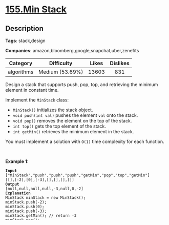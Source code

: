 # [155.Min Stack](https://leetcode.com/problems/min-stack/description/)

## Description

**Tags**: stack,design

**Companies**: amazon,bloomberg,google,snapchat,uber,zenefits

|  Category  |   Difficulty    | Likes | Dislikes |
| :--------: | :-------------: | :---: | :------: |
| algorithms | Medium (53.69%) | 13603 |   831    |


<p>Design a stack that supports push, pop, top, and retrieving the minimum element in constant time.</p>
<p>Implement the <code>MinStack</code> class:</p>
<ul>
  <li><code>MinStack()</code> initializes the stack object.</li>
  <li><code>void push(int val)</code> pushes the element <code>val</code> onto the stack.</li>
  <li><code>void pop()</code> removes the element on the top of the stack.</li>
  <li><code>int top()</code> gets the top element of the stack.</li>
  <li><code>int getMin()</code> retrieves the minimum element in the stack.</li>
</ul>
<p>You must implement a solution with <code>O(1)</code> time complexity for each function.</p>
<p>&nbsp;</p>
<p><strong class="example">Example 1:</strong></p>
<pre><code><strong>Input</strong>
[&quot;MinStack&quot;,&quot;push&quot;,&quot;push&quot;,&quot;push&quot;,&quot;getMin&quot;,&quot;pop&quot;,&quot;top&quot;,&quot;getMin&quot;]
[[],[-2],[0],[-3],[],[],[],[]]
<strong>Output</strong>
[null,null,null,null,-3,null,0,-2]
<strong>Explanation</strong>
MinStack minStack = new MinStack();
minStack.push(-2);
minStack.push(0);
minStack.push(-3);
minStack.getMin(); // return -3
minStack.pop();
minStack.top();    // return 0
minStack.getMin(); // return -2</code></pre>
<p>&nbsp;</p>
<p><strong>Constraints:</strong></p>
<ul>
  <li><code>-2<sup>31</sup> &lt;= val &lt;= 2<sup>31</sup> - 1</code></li>
  <li>Methods <code>pop</code>, <code>top</code> and <code>getMin</code> operations will always be called on <strong>non-empty</strong> stacks.</li>
  <li>At most <code>3 * 10<sup>4</sup></code> calls will be made to <code>push</code>, <code>pop</code>, <code>top</code>, and <code>getMin</code>.</li>
</ul>

## Solution

**题目描述**

设计一个支持 `push`、`pop`、`top` 操作，并能在常数时间内检索到最小元素的栈。

实现 `MinStack` 类：

- `MinStack()` 初始化栈对象。
- `void push(int val)` 将元素 `val` 压入栈。
- `void pop()` 删除栈顶的元素。
- `int top()` 获取栈顶元素。
- `int getMin()` 检索栈中的最小元素。

`pop`、`top` 和 `getMin` 操作总是在非空栈上调用。

**解题思路**

1. 使用两个栈实现
   - 一个栈用于存储存入的数据，另一个栈用于存储当前栈中的最小值。
   - `push` 操作：将数据存入数据栈，如果当前栈为空或者新数据小于等于当前栈中的最小值，则将新数据塞入最小值栈。
   - `pop` 操作：将数据栈中的栈顶元素移出栈，如果移出的元素等于最小值栈的栈顶元素，则将最小值栈的栈顶元素弹出。
   - `top` 操作：返回数据栈的栈顶元素。
   - `getMin` 操作：返回最小值栈的栈顶元素。
   - 时间复杂度：`O(1)`，空间复杂度：`O(n)`。
2. 使用一个栈实现
   - 维护一个整型变量 `min_val` 来记录当前最小值，初始化为 `INT_MAX`。
   - `push` 操作：如果需要进栈的数字小于等于当前最小值 `min_val`，则将 `min_val` 压入栈，并且将 `min_val` 更新为当前数字。而且还要将当前数字压入栈。
   - `pop` 操作：先将栈顶元素移出栈，再判断该元素是否和 `min_val` 相等，相等的话将 `min_val` 更新为新栈顶元素，再将新栈顶元素移出栈即可。
   - `top` 操作：返回栈顶元素。
   - `getMin` 操作：返回 `min_val`。
   - 时间复杂度：`O(1)`，空间复杂度：`O(n)`。

**标签**

- stack
- design
